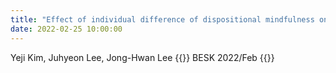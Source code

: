 ```yaml
---
title: "Effect of individual difference of dispositional mindfulness on functional connectivity in working memory"
date: 2022-02-25 10:00:00
---
```


Yeji Kim, Juhyeon Lee, Jong-Hwan Lee
{{<format bright-green>}}
BESK 2022/Feb
{{</format>}}
